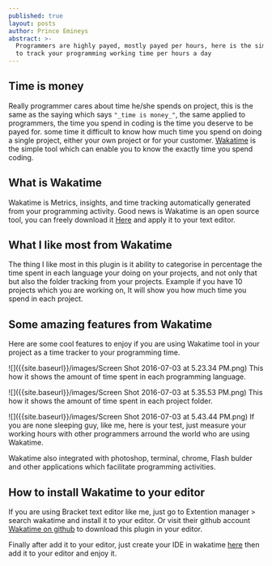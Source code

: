 ```yaml
---
published: true
layout: posts
author: Prince Emineys
abstract: >-
  Programmers are highly payed, mostly payed per hours, here is the simple way
  to track your programming working time per hours a day
---
```

## **Time is money**

Really programmer cares about time he/she spends on project, this is the same as the saying which says ```"_time is money_"```, the same applied to programmers, the time you spend in coding is the time you deserve to be payed for. some time it difficult to know how much time you spend on doing a single project, either your own project or for your customer. [Wakatime](wakatime.com) is the simple tool which can enable you to know the exactly time you spend coding.


## **What is Wakatime**

Wakatime is Metrics, insights, and time tracking automatically generated from your programming activity. Good news is Wakatime is an open source tool, you can freely download it [Here](https://wakatime.com/download) and apply it to your text editor.

## **What I like most from Wakatime**

The thing I like most in this plugin is it ability to categorise in percentage the time spent in each language your doing on your projects, and not only that but also the folder tracking from your projects. Example if you have 10 projects which you are working on, It will show you how much time you spend in each project. 

## **Some amazing features from Wakatime**

Here are some cool features to enjoy if you are using Wakatime tool in your project as a time tracker to your programming time.

![]({{site.baseurl}}/images/Screen Shot 2016-07-03 at 5.23.34 PM.png) 
This how it shows the amount of time spent in each programming language.

![]({{site.baseurl}}/images/Screen Shot 2016-07-03 at 5.35.53 PM.png)
This how it shows the amount of time spent in each project folder.

![]({{site.baseurl}}/images/Screen Shot 2016-07-03 at 5.43.44 PM.png)
If you are none sleeping guy, like me, here is your test, just measure your working hours with other programmers arround the world who are using Wakatime. 

Wakatime also integrated with photoshop, terminal, chrome, Flash bulder and other applications which facilitate programming activities.

## **How to install Wakatime to your editor**

If you are using Bracket text editor like me, just go to Extention manager > search wakatime and install it to your editor. Or visit their github account [Wakatime on github](https://github.com/wakatime) to download this plugin in your editor.

Finally after add it to your editor, just create your IDE in wakatime [here](https://wakatime.com/editors) then add it to your editor and enjoy it.
